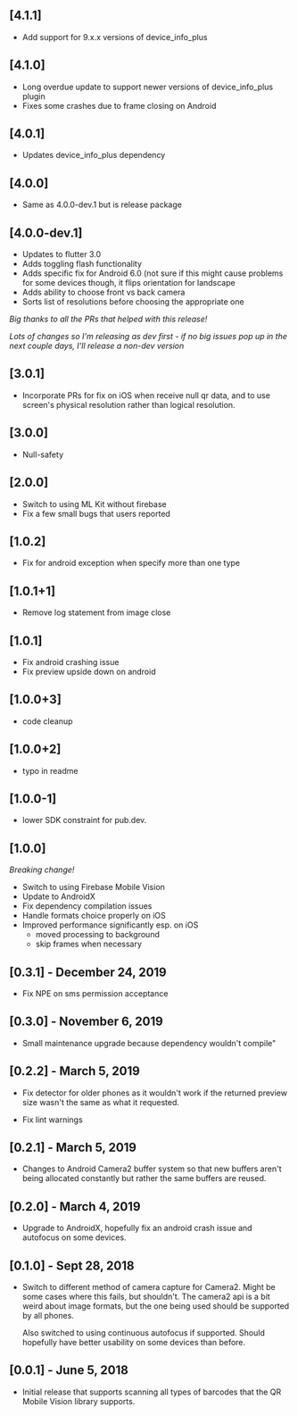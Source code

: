 ## [4.1.1]
* Add support for 9.x.x versions of device_info_plus

## [4.1.0]
* Long overdue update to support newer versions of device_info_plus plugin
* Fixes some crashes due to frame closing on Android

## [4.0.1]
* Updates device_info_plus dependency

## [4.0.0]
* Same as 4.0.0-dev.1 but is release package

## [4.0.0-dev.1]
* Updates to flutter 3.0
* Adds toggling flash functionality
* Adds specific fix for Android 6.0 (not sure if this might cause problems for some devices though,
  it flips orientation for landscape
* Adds ability to choose front vs back camera
* Sorts list of resolutions before choosing the appropriate one

_Big thanks to all the PRs that helped with this release!_

_Lots of changes so I'm releasing as dev first - if no big issues pop up in the next couple days, I'll release a non-dev version_

## [3.0.1]
* Incorporate PRs for fix on iOS when receive null qr data, and to
  use screen's physical resolution rather than logical resolution.

## [3.0.0]
* Null-safety

## [2.0.0]
* Switch to using ML Kit without firebase
* Fix a few small bugs that users reported

## [1.0.2]
* Fix for android exception when specify more than one type

## [1.0.1+1]
* Remove log statement from image close

## [1.0.1]
* Fix android crashing issue
* Fix preview upside down on android

## [1.0.0+3]
* code cleanup

## [1.0.0+2]
* typo in readme

## [1.0.0-1]
* lower SDK constraint for pub.dev.

## [1.0.0] 
_Breaking change!_
* Switch to using Firebase Mobile Vision
* Update to AndroidX
* Fix dependency compilation issues
* Handle formats choice properly on iOS
* Improved performance significantly esp. on iOS
    * moved processing to background
    * skip frames when necessary

## [0.3.1] - December 24, 2019
* Fix NPE on sms permission acceptance

## [0.3.0] - November 6, 2019
* Small maintenance upgrade because dependency wouldn't compile"

## [0.2.2] - March 5, 2019

* Fix detector for older phones as it wouldn't work if the returned preview size
  wasn't the same as what it requested.
  
* Fix lint warnings

## [0.2.1] - March 5, 2019

* Changes to Android Camera2 buffer system so that new buffers aren't being allocated constantly
  but rather the same buffers are reused.

## [0.2.0] - March 4, 2019

* Upgrade to AndroidX, hopefully fix an android crash issue and autofocus on some devices.

## [0.1.0] - Sept 28, 2018

* Switch to different method of camera capture for Camera2. Might be
  some cases where this fails, but shouldn't. The camera2 api is a bit weird
  about image formats, but the one being used should be supported by all phones.

  Also switched to using continuous autofocus if supported. Should hopefully 
  have better usability on some devices than before.

## [0.0.1] - June 5, 2018

* Initial release that supports scanning all types of barcodes
  that the QR Mobile Vision library supports.
